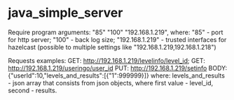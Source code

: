 # java_simple_server

Require program arguments:
"85" "100" "192.168.1.219", where:
"85" - port for http server;
"100" - back log size;
"192.168.1.219" - trusted interfaces for hazelcast (possible to multiple settings like "192.168.1.219,192.168.1.218")

Requests examples:
GET: http://192.168.1.219/levelinfo/level_id;
GET: http://192.168.1.219/useringo/user_id
PUT:  http://192.168.1.219/setinfo BODY: {"userId":10,"levels_and_results":[{"1":999999}]} where:
levels_and_results - json array that consists from json objects, where first value - level_id, second - results.
